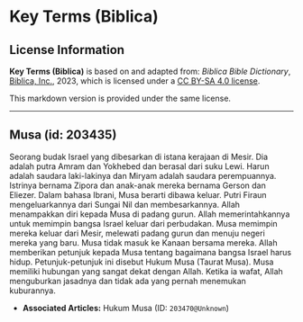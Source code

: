 # Key Terms (Biblica)

## License Information

**Key Terms (Biblica)** is based on and adapted from: _Biblica Bible Dictionary_, [Biblica, Inc.](https://www.biblica.com/), 2023, which is licensed under a [CC BY-SA 4.0 license](https://creativecommons.org/licenses/by-sa/4.0/legalcode.en).

This markdown version is provided under the same license.



--------------------------------

## Musa (id: 203435)

Seorang budak Israel yang dibesarkan di istana kerajaan di Mesir. Dia adalah putra Amram dan Yokhebed dan berasal dari suku Lewi. Harun adalah saudara laki\-lakinya dan Miryam adalah saudara perempuannya. Istrinya bernama Zipora dan anak\-anak mereka bernama Gerson dan Eliezer. Dalam bahasa Ibrani, Musa berarti dibawa keluar. Putri Firaun mengeluarkannya dari Sungai Nil dan membesarkannya. Allah menampakkan diri kepada Musa di padang gurun. Allah memerintahkannya untuk memimpin bangsa Israel keluar dari perbudakan. Musa memimpin mereka keluar dari Mesir, melewati padang gurun dan menuju negeri mereka yang baru. Musa tidak masuk ke Kanaan bersama mereka. Allah memberikan petunjuk kepada Musa tentang bagaimana bangsa Israel harus hidup. Petunjuk\-petunjuk ini disebut Hukum Musa (Taurat Musa). Musa memiliki hubungan yang sangat dekat dengan Allah. Ketika ia wafat, Allah menguburkan jasadnya dan tidak ada yang pernah menemukan kuburannya.

* **Associated Articles:** Hukum Musa (ID: `203470@Unknown`)

